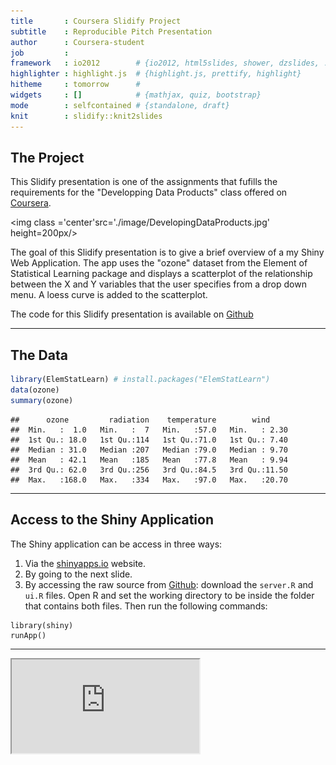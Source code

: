 ```yaml
---
title       : Coursera Slidify Project
subtitle    : Reproducible Pitch Presentation
author      : Coursera-student
job         : 
framework   : io2012        # {io2012, html5slides, shower, dzslides, ...}
highlighter : highlight.js  # {highlight.js, prettify, highlight}
hitheme     : tomorrow      # 
widgets     : []            # {mathjax, quiz, bootstrap}
mode        : selfcontained # {standalone, draft}
knit        : slidify::knit2slides
---
```


## The Project

This Slidify presentation is one of the assignments that fufills the requirements for the "Developping Data Products" class offered on [Coursera](https://www.coursera.org/course/devdataprod).

<img class ='center'src='./image/DevelopingDataProducts.jpg' height=200px/>

The goal of this Slidify presentation is to give a brief overview of a my Shiny Web Application. The app uses the "ozone" dataset from the Element of Statistical Learning package and displays a scatterplot of the relationship between the X and Y variables that the user specifies from a drop down menu. A loess curve is added to the scatterplot. 


The code for this Slidify presentation is available on [Github]()


---

## The Data


```r
library(ElemStatLearn) # install.packages("ElemStatLearn")
data(ozone)
summary(ozone)
```

```
##      ozone         radiation    temperature        wind      
##  Min.   :  1.0   Min.   :  7   Min.   :57.0   Min.   : 2.30  
##  1st Qu.: 18.0   1st Qu.:114   1st Qu.:71.0   1st Qu.: 7.40  
##  Median : 31.0   Median :207   Median :79.0   Median : 9.70  
##  Mean   : 42.1   Mean   :185   Mean   :77.8   Mean   : 9.94  
##  3rd Qu.: 62.0   3rd Qu.:256   3rd Qu.:84.5   3rd Qu.:11.50  
##  Max.   :168.0   Max.   :334   Max.   :97.0   Max.   :20.70
```

---

## Access to the Shiny Application

The Shiny application can be access in three ways:

1. Via the [shinyapps.io]() website.
2. By going to the next slide.
3. By accessing the raw source from [Github](): download the `server.R` and `ui.R` files. Open R and set the working directory to be inside the folder that contains both files. Then run the following commands:

```
library(shiny)
runApp()
``` 


---


<iframe src=http://coursera-student.shinyapps.io/coursera-shiny></iframe>

